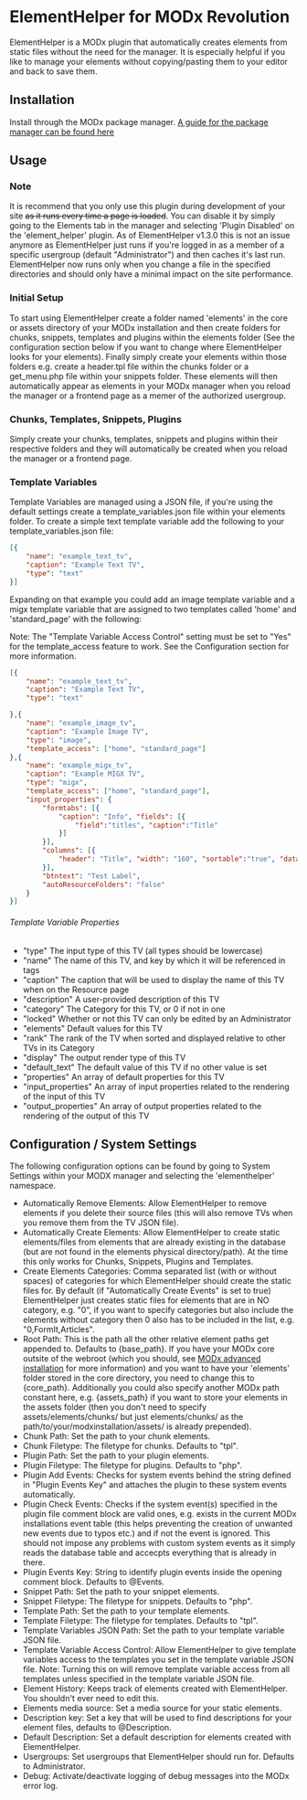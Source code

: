 ElementHelper for MODx Revolution
==================================

ElementHelper is a MODx plugin that automatically creates elements from static files without the need for the manager. It is especially helpful if you like to manage your elements without copying/pasting them to your editor and back to save them.

Installation
------------

Install through the MODx package manager. [A guide for the package manager can be found here](http://rtfm.modx.com/display/revolution20/Package+Management)

Usage
-----

### Note

It is recommend that you only use this plugin during development of your site ~~as it runs every time a page is loaded~~. You can disable it by simply going to the Elements tab in the manager and selecting 'Plugin Disabled' on the 'element_helper' plugin. As of ElementHelper v1.3.0 this is not an issue anymore as ElementHelper just runs if you're logged in as a member of a specific usergroup (default "Administrator") and then caches it's last run. ElementHelper now runs only when you change a file in the specified directories and should only have a minimal impact on the site performance.

### Initial Setup

To start using ElementHelper create a folder named 'elements' in the core or assets directory of your MODx installation and then create folders for chunks, snippets, templates and plugins within the elements folder (See the configuration section below if you want to change where ElementHelper looks for your elements). Finally simply create your elements within those folders e.g. create a header.tpl file within the chunks folder or a get_menu.php file within your snippets folder. These elements will then automatically appear as elements in your MODx manager when you reload the manager or a frontend page as a memer of the authorized usergroup.

### Chunks, Templates, Snippets, Plugins

Simply create your chunks, templates, snippets and plugins within their respective folders and they will automatically be created when you reload the manager or a frontend page.

### Template Variables

Template Variables are managed using a JSON file, if you're using the default settings create a template_variables.json file within your elements folder. To create a simple text template variable add the following to your template_variables.json file:

```json
[{
    "name": "example_text_tv",
    "caption": "Example Text TV",
    "type": "text"
}]
```

Expanding on that example you could add an image template variable and a migx template variable that are assigned to two templates called 'home' and 'standard_page' with the following:

Note: The "Template Variable Access Control" setting must be set to "Yes" for the template_access feature to work. See the Configuration section for more information.

```json
[{
    "name": "example_text_tv",
    "caption": "Example Text TV",
    "type": "text"

},{
    "name": "example_image_tv",
    "caption": "Example Image TV",
    "type": "image",
    "template_access": ["home", "standard_page"]
},{
    "name": "example_migx_tv",
    "caption": "Example MIGX TV",
    "type": "migx",
    "template_access": ["home", "standard_page"],
    "input_properties": {
        "formtabs": [{
            "caption": "Info", "fields": [{
                "field":"titles", "caption":"Title"
            }]
        }],
        "columns": [{
            "header": "Title", "width": "160", "sortable":"true", "dataIndex":"titles"
        }],
        "btntext": "Test Label",
        "autoResourceFolders": "false"
    }
}]
```

###### Template Variable Properties

* "type" The input type of this TV (all types should be lowercase)
* "name" The name of this TV, and key by which it will be referenced in tags
* "caption" The caption that will be used to display the name of this TV when on the Resource page
* "description" A user-provided description of this TV
* "category" The Category for this TV, or 0 if not in one
* "locked" Whether or not this TV can only be edited by an Administrator
* "elements" Default values for this TV
* "rank" The rank of the TV when sorted and displayed relative to other TVs in its Category
* "display" The output render type of this TV
* "default_text" The default value of this TV if no other value is set
* "properties" An array of default properties for this TV
* "input_properties" An array of input properties related to the rendering of the input of this TV
* "output_properties" An array of output properties related to the rendering of the output of this TV

Configuration / System Settings
-------------------------------

The following configuration options can be found by going to System Settings within your MODX manager and selecting the 'elementhelper' namespace.
* Automatically Remove Elements: Allow ElementHelper to remove elements if you delete their source files (this will also remove TVs when you remove them from the TV JSON file).
* Automatically Create Elements: Allow ElementHelper to create static elements/files from elements that are already existing in the database (but are not found in the elements physical directory/path). At the time this only works for Chunks, Snippets, Plugins and Templates.
* Create Elements Categories: Comma separated list (with or without spaces) of categories for which ElementHelper should create the static files for. By default (if "Automatically Create Events" is set to true) ElementHelper just creates static files for elements that are in NO category, e.g. "0", if you want to specify categories but also include the elements without category then 0 also has to be included in the list, e.g. "0,FormIt,Articles".
* Root Path: This is the path all the other relative element paths get appended to. Defaults to {base_path}. If you have your MODx core outsite of the webroot (which you should, see [MODx advanced installation](http://www.sepiariver.ca/blog/modx-web/benefits-of-the-modx-advanced-installation) for more information) and you want to have your 'elements' folder stored in the core directory, you need to change this to {core_path}. Additionally you could also specify another MODx path constant here, e.g. {assets_path} if you want to store your elements in the assets folder (then you don't need to specify assets/elements/chunks/ but just elements/chunks/ as the path/to/your/modxinstallation/assets/ is already prepended).
* Chunk Path: Set the path to your chunk elements.
* Chunk Filetype: The filetype for chunks. Defaults to "tpl".
* Plugin Path: Set the path to your plugin elements.
* Plugin Filetype: The filetype for plugins. Defaults to "php".
* Plugin Add Events: Checks for system events behind the string defined in "Plugin Events Key" and attaches the plugin to these system events automatically.
* Plugin Check Events: Checks if the system event(s) specified in the plugin file comment block are valid ones, e.g. exists in the current MODx installations event table (this helps preventing the creation of unwanted new events due to typos etc.) and if not the event is ignored. This should not impose any problems with custom system events as it simply reads the database table and accecpts everything that is already in there.
* Plugin Events Key: String to identify plugin events inside the opening comment block. Defaults to @Events.
* Snippet Path: Set the path to your snippet elements.
* Snippet Filetype: The filetype for snippets. Defaults to "php".
* Template Path: Set the path to your template elements.
* Template Filetype: The filetype for templates. Defaults to "tpl".
* Template Variables JSON Path: Set the path to your template variable JSON file.
* Template Variable Access Control: Allow ElementHelper to give template variables access to the templates you set in the template variable JSON file. Note: Turning this on will remove template variable access from all templates unless specified in the template variable JSON file.
* Element History: Keeps track of elements created with ElementHelper. You shouldn't ever need to edit this.
* Elements media source: Set a media source for your static elements.
* Description key: Set a key that will be used to find descriptions for your element files, defaults to @Description.
* Default Description: Set a default description for elements created with ElementHelper.
* Usergroups: Set usergroups that ElementHelper should run for. Defaults to Administrator.
* Debug: Activate/deactivate logging of debug messages into the MODx error log.
